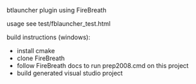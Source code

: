 btlauncher plugin using FireBreath

usage
see test/fblauncher_test.html


build instructions (windows):
- install cmake
- clone FireBreath
- follow FireBreath docs to run prep2008.cmd on this project
- build generated visual studio project
